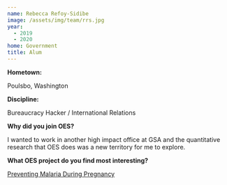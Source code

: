 ```yaml
---
name: Rebecca Refoy-Sidibe
image: /assets/img/team/rrs.jpg
year:
  - 2019
  - 2020
home: Government
title: Alum
---
```

**Hometown:**

Poulsbo, Washington

**Discipline:**

Bureaucracy Hacker / International Relations

**Why did you join OES?**

I wanted to work in another high impact office at GSA and the quantitative research that OES does was a new territory for me to explore.

**What OES project do you find most interesting?**

<a href="https://oes.gsa.gov/projects/preventing-malaria-during-pregnancy/">Preventing Malaria During Pregnancy</a>

